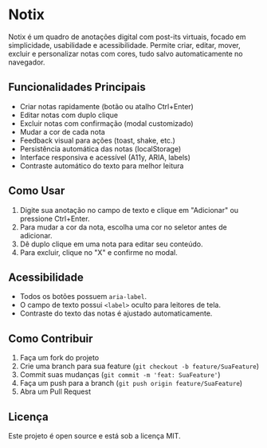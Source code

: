 # Notix

Notix é um quadro de anotações digital com post-its virtuais, focado em simplicidade, usabilidade e acessibilidade. Permite criar, editar, mover, excluir e personalizar notas com cores, tudo salvo automaticamente no navegador.

## Funcionalidades Principais

- Criar notas rapidamente (botão ou atalho Ctrl+Enter)
- Editar notas com duplo clique
- Excluir notas com confirmação (modal customizado)
- Mudar a cor de cada nota
- Feedback visual para ações (toast, shake, etc.)
- Persistência automática das notas (localStorage)
- Interface responsiva e acessível (A11y, ARIA, labels)
- Contraste automático do texto para melhor leitura

## Como Usar

1. Digite sua anotação no campo de texto e clique em "Adicionar" ou pressione Ctrl+Enter.
2. Para mudar a cor da nota, escolha uma cor no seletor antes de adicionar.
3. Dê duplo clique em uma nota para editar seu conteúdo.
4. Para excluir, clique no "X" e confirme no modal.

## Acessibilidade

- Todos os botões possuem `aria-label`.
- O campo de texto possui `<label>` oculto para leitores de tela.
- Contraste do texto das notas é ajustado automaticamente.

## Como Contribuir

1. Faça um fork do projeto
2. Crie uma branch para sua feature (`git checkout -b feature/SuaFeature`)
3. Commit suas mudanças (`git commit -m 'feat: SuaFeature'`)
4. Faça um push para a branch (`git push origin feature/SuaFeature`)
5. Abra um Pull Request

## Licença

Este projeto é open source e está sob a licença MIT.

